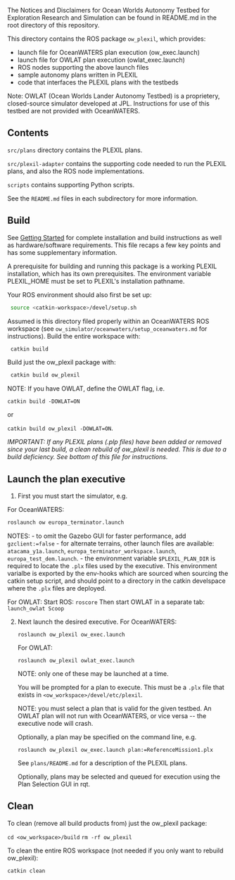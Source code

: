 The Notices and Disclaimers for Ocean Worlds Autonomy Testbed for Exploration
Research and Simulation can be found in README.md in the root directory of this
repository.

This directory contains the ROS package `ow_plexil`, which provides:
 - launch file for OceanWATERS plan execution (ow_exec.launch)
 - launch file for OWLAT plan execution (owlat_exec.launch)
 - ROS nodes supporting the above launch files
 - sample autonomy plans written in PLEXIL
 - code that interfaces the PLEXIL plans with the testbeds

Note: OWLAT (Ocean Worlds Lander Autonomy Testbed) is a proprietery,
closed-source simulator developed at JPL.  Instructions for use of
this testbed are not provided with OceanWATERS.

Contents
--------

`src/plans` directory contains the PLEXIL plans.

`src/plexil-adapter` contains the supporting code needed to run the PLEXIL plans,
and also the ROS node implementations.

`scripts` contains supporting Python scripts.

See the `README.md` files in each subdirectory for more information.


Build
-----

See [Getting
Started](https://github.com/nasa/ow_simulator/blob/master/README.md) for
complete installation and build instructions as well as hardware/software
requirements.  This file recaps a few key points and has some supplementary
information.

A prerequisite for building and running this package is a working PLEXIL
installation, which has its own prerequisites. The environment variable
PLEXIL_HOME must be set to PLEXIL's installation pathname.

Your ROS environment should also first be set up:

```bash
 source <catkin-workspace>/devel/setup.sh
```

Assumed is this directory filed properly within an OceanWATERS ROS workspace
(see `ow_simulator/oceanwaters/setup_oceanwaters.md` for instructions).  Build
the entire workspace with:

```bash
 catkin build
```

Build just the ow_plexil package with:

```bash
 catkin build ow_plexil
```

NOTE: If you have OWLAT, define the OWLAT flag, i.e.

  `catkin build -DOWLAT=ON`

or

  `catkin build ow_plexil -DOWLAT=ON`.

_IMPORTANT: If any PLEXIL plans (.plp files) have been added or removed since
your last build, a clean rebuild of ow_plexil is needed.  This is due to a build
deficiency.  See bottom of this file for instructions._



Launch the plan executive
-------------------------

1. First you must start the simulator, e.g.

  For OceanWATERS:
  ```bash
  roslaunch ow europa_terminator.launch
  ```
   NOTES:
    - to omit the Gazebo GUI for faster performance, add `gzclient:=false`
    - for alternate terrains, other launch files are available:
      `atacama_y1a.launch`, `europa_terminator_workspace.launch`,
      `europa_test_dem.launch`.
    - the environment variable `$PLEXIL_PLAN_DIR` is required to locate the
      `.plx` files used by the executive. This environment varialbe is exported
      by the env-hooks which are sourced when sourcing the catkin setup script,
      and should point to a directory in the catkin develspace where the `.plx`
      files are deployed.

  For OWLAT:
  Start ROS: ``` roscore ```
  Then start OWLAT in a separate tab: ```launch_owlat Scoop```

2. Next launch the desired executive.  For OceanWATERS:

   `roslaunch ow_plexil ow_exec.launch`

   For OWLAT:

   `roslaunch ow_plexil owlat_exec.launch`

   NOTE: only one of these may be launched at a time.

   You will be prompted for a plan to execute.  This must be a `.plx` file
	 that exists in `<ow_workspace>/devel/etc/plexil`.

   NOTE: you must select a plan that is valid for the given testbed.  An OWLAT
   plan will not run with OceanWATERS, or vice versa -- the executive node will
   crash.

   Optionally, a plan may be specified on the command line, e.g.

   `roslaunch ow_plexil ow_exec.launch plan:=ReferenceMission1.plx`

   See `plans/README.md` for a description of the PLEXIL plans.

   Optionally, plans may be selected and queued for execution using the Plan
   Selection GUI in rqt.


Clean
-----

To clean (remove all build products from) just the ow_plexil package:

 `cd <ow_workspace>/build`
 `rm -rf ow_plexil`

To clean the entire ROS workspace (not needed if you only want to rebuild
ow_plexil):

  `catkin clean`

